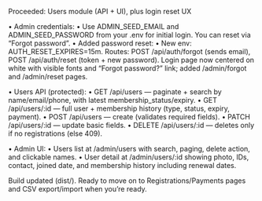 Proceeded: Users module (API + UI), plus login reset UX

   •  Admin credentials:
     •  Use ADMIN_SEED_EMAIL and ADMIN_SEED_PASSWORD from your .env for initial login. You can reset via “Forgot password”.
   •  Added password reset:
     •  New env: AUTH_RESET_EXPIRES=15m. Routes: POST /api/auth/forgot (sends email), POST /api/auth/reset (token + new
        password). Login page now centered on white with visible fonts and “Forgot password?” link; added /admin/forgot and
        /admin/reset pages.

   •  Users API (protected):
     •  GET /api/users — paginate + search by name/email/phone, with latest membership_status/expiry.
     •  GET /api/users/:id — full user + membership history (type, status, expiry, payment).
     •  POST /api/users — create (validates required fields).
     •  PATCH /api/users/:id — update basic fields.
     •  DELETE /api/users/:id — deletes only if no registrations (else 409).

   •  Admin UI:
     •  Users list at /admin/users with search, paging, delete action, and clickable names.
     •  User detail at /admin/users/:id showing photo, IDs, contact, joined date, and membership history including renewal dates.

   Build updated (dist/). Ready to move on to Registrations/Payments pages and CSV export/import when you’re ready.